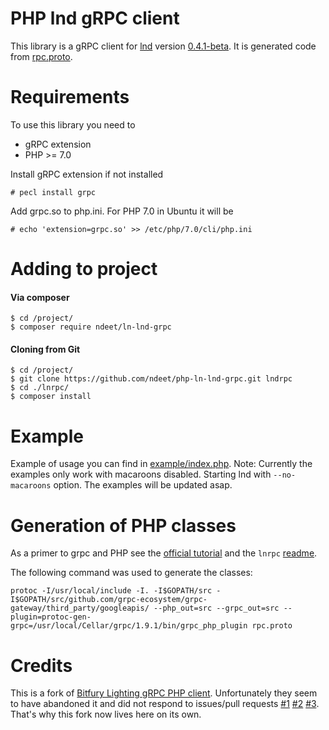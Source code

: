 PHP lnd gRPC client
===================

This library is a gRPC client for [lnd](https://github.com/lightningnetwork/lnd) version [0.4.1-beta](https://github.com/lightningnetwork/lnd/releases/tag/v0.4.1-beta). It is generated code
from [rpc.proto](https://github.com/lightningnetwork/lnd/blob/v0.4.1-beta/lnrpc/rpc.proto).


Requirements
============

To use this library you need to

* gRPC extension
* PHP >= 7.0

Install gRPC extension if not installed
```
# pecl install grpc
```

Add grpc.so to php.ini. For PHP 7.0 in Ubuntu it will be
```
# echo 'extension=grpc.so' >> /etc/php/7.0/cli/php.ini
```

Adding to project
=================

#### Via composer
```
$ cd /project/
$ composer require ndeet/ln-lnd-grpc
```

#### Cloning from Git
```
$ cd /project/
$ git clone https://github.com/ndeet/php-ln-lnd-grpc.git lndrpc
$ cd ./lnrpc/
$ composer install
```



Example
=======

Example of usage you can find in [example/index.php](https://github.com/ndeet/php-ln-lnd-grpc-client/tree/master/example/index.php).
Note: Currently the examples only work with macaroons disabled. Starting lnd with `--no-macaroons` option. The examples 
will be updated asap. 

Generation of PHP classes
=========================
As a primer to grpc and PHP see the [official tutorial](https://grpc.io/docs/quickstart/php.html) and the `lnrpc` [readme](https://github.com/lightningnetwork/lnd/tree/v0.4-beta/lnrpc).

The following command was used to generate the classes:
```
protoc -I/usr/local/include -I. -I$GOPATH/src -I$GOPATH/src/github.com/grpc-ecosystem/grpc-gateway/third_party/googleapis/ --php_out=src --grpc_out=src --plugin=protoc-gen-grpc=/usr/local/Cellar/grpc/1.9.1/bin/grpc_php_plugin rpc.proto
```

Credits
=======
This is a fork of [Bitfury Lighting gRPC PHP client](https://github.com/BitfuryLightning/php-lnd-grpc-client). Unfortunately they seem to have abandoned it and did not respond to issues/pull requests [#1](https://github.com/BitfuryLightning/php-lnd-grpc-client/issues/2) [#2](https://github.com/BitfuryLightning/php-lnd-grpc-client/pull/3) [#3](https://github.com/BitfuryLightning/php-lnd-grpc-client/pull/1). That's why this fork now lives here on its own.
